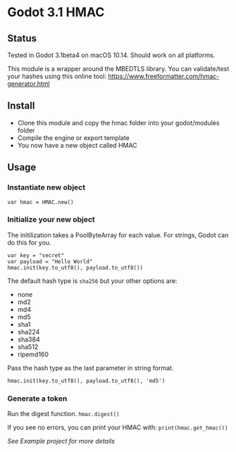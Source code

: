 # Godot 3.1 HMAC

## Status
Tested in Godot 3.1beta4 on macOS 10.14. Should work on all platforms.

This module is a wrapper around the MBEDTLS library.
You can validate/test your hashes using this online tool:
https://www.freeformatter.com/hmac-generator.html

## Install
- Clone this module and copy the hmac folder into your godot/modules folder
- Compile the engine or export template
- You now have a new object called HMAC

## Usage
### Instantiate new object
`var hmac = HMAC.new()`

### Initialize your new object
The initilization takes a PoolByteArray for each value. For strings, Godot can do this for you.
```
var key = "secret"
var payload = "Hello World"
hmac.init(key.to_utf8(), payload.to_utf8())
```

The default hash type is `sha256` but your other options are:
- none
- md2
- md4
- md5
- sha1
- sha224
- sha384
- sha512
- ripemd160

Pass the hash type as the last parameter in string format.

`hmac.init(key.to_utf8(), payload.to_utf8(), 'md5')`

### Generate a token
Run the digest function.
`hmac.digest()`

If you see no errors, you can print your HMAC with:
`print(hmac.get_hmac())`

*See Example project for more details*
